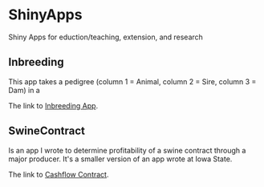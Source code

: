 # ShinyApps

Shiny Apps for eduction/teaching, extension, and research

## Inbreeding

This app takes a pedigree (column 1 = Animal, column 2 = Sire, column 3 = Dam) in a 

The link to <a href="https://austin-putz.shinyapps.io/Inbreeding/">Inbreeding App</a>. 

## SwineContract

Is an app I wrote to determine profitability of a swine contract through a major producer. It's a smaller version of an app wrote at Iowa State. 

The link to <a href="https://austin-putz.shinyapps.io/cashflow/">Cashflow Contract</a>. 


